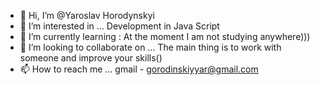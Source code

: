 - 👋 Hi, I’m @Yaroslav Horodynskyi
- 👀 I’m interested in ... Development in Java Script
- 🌱 I’m currently learning : At the moment I am not studying anywhere)))   
- 💞️ I’m looking to collaborate on ... The main thing is to work with someone and improve your skills() 
- 📫 How to reach me ... gmail - gorodinskiyyar@gmail.com

<!---
Graf6612/Graf6612 is a ✨ special ✨ repository because its `README.md` (this file) appears on your GitHub profile.
You can click the Preview link to take a look at your changes.
--->
